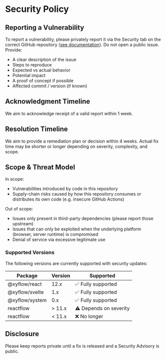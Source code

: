 # Security Policy

## Reporting a Vulnerability

To report a vulnerability, please privately report it via the Security tab on the correct GitHub repository ([see documentation](https://docs.github.com/en/code-security/security-advisories/guidance-on-reporting-and-writing-information-about-vulnerabilities/privately-reporting-a-security-vulnerability#privately-reporting-a-security-vulnerability)). Do not open a public issue. Provide:

- A clear description of the issue
- Steps to reproduce
- Expected vs actual behavior
- Potential impact
- A proof of concept if possible
- Affected commit / version (if known)

## Acknowledgment Timeline

We aim to acknowledge receipt of a valid report within 1 week.

## Resolution Timeline

We aim to provide a remediation plan or decision within 4 weeks. Actual fix time may be shorter or longer depending on severity, complexity, and scope.

## Scope & Threat Model

In scope:

- Vulnerabilities introduced by code in this repository
- Supply-chain risks caused by how this repository consumes or distributes its own code (e.g. insecure GitHub Actions)

Out of scope:

- Issues only present in third-party dependencies (please report those upstream)
- Issues that can only be exploited when the underlying platform (browser, server runtime) is compromised
- Denial of service via excessive legitimate use

### Supported Versions

The following versions are currently supported with security updates:

| Package        | Version | Supported              |
| -------------- | ------- | ---------------------  |
| @xyflow/react  | 12.x    | ✅ Fully supported     |
| @xyflow/svelte | 1.x     | ✅ Fully supported     |
| @xyflow/system | 0.x     | ✅ Fully supported     |
| reactflow      | > 11.x  | ⚠ Depends on severity  |
| reactflow      | < 11.x  | ❌ No longer           |

## Disclosure

Please keep reports private until a fix is released and a Security Advisory is public.